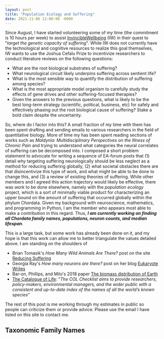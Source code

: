 ```yaml
---
layout: post
title: "Population Ecology and Suffering"
date: 2021-11-06 12:00:00 -0000
---
```


Since August, I have started volunteering some of my time (the commitment is 10 hours per week) to assist [InvincibleWellbeing](https://www.invinciblewellbeing.com/home) (IW) in their quest to "_target the genetic capacity of suffering_". While IW does not currently have the technological and cognitive resources to realize this goal themselves, IW wants to use the Joshua Cefalu Prize to incentivize researchers to conduct literature reviews on the following questions:

- What are the root biological substrates of suffering?
- What neurological circuit likely underpins suffering across sentient life?
- What is the most sensible way to quantify the distribution of suffering among species?
- What is the most appropriate model organism to carefully study the effects of gene drives and other suffering-focused therapies?
- Given the answers to the previous questions, what is likely to be the best long-term strategy (scientific, political, business, etc) for safely and effectively phasing out the root biological cause of suffering? Stake a bold claim despite the uncertainty.

So, where do I factor into this? A small fraction of my time with them has been spent drafting and sending emails to various researchers in the field of quantitative biology. More of time my has been spent reading sections of works such as _Maldynia: Multidisciplinary Perspectives on the Illness of Chronic Pain_ and trying to understand what categories the neural correlates of suffering can be decomposed into. I composed a short problem statement to advocate for writing a sequence of EA-forum posts that (1) detail why targeting suffering neurologically should be less neglect as a method for reducing suffering globally, (2) what societal obstacles there are that disincentivize this type of work, and what might be able to be done to change this, and (3) a review of existing theories of suffering. While other members and I agreed this action trajectory would likely be effective, there was work to be done elsewhere, namely with the _population ecology_ project, which is a sort of minimally viable product for characterizing an upper bound on the amount of suffering that occurred globally within the phylum Chordata. Given my background with neuroscience, mathematics, and programming in Python, I am the member who appears most able to make a contribution in this regard. Thus, ___I am currently working on finding all Chordata family names, populations, neuron counts, and median lifespan___.

This is a large task, but some work has already been done on it, and my hope is that this work can allow me to better triangulate the values detailed above. I am standing on the shoulders of

- Brian Tomasik's _How Many Wild Animals Are There?_ post on the site [Reducing Suffering](https://reducing-suffering.org/how-many-wild-animals-are-there/)
- Georgia Ray's _How many neurons are there?_ post on her blog [Eukaryote Writes](https://eukaryotewritesblog.com/how-many-neurons-are-there/)
- Bar-on, Phillips, and Milo's 2018 paper [The biomass distribution of Earth](https://www.pnas.org/content/115/25/6506)
- [The Catalogue of Life](https://www.catalogueoflife.org/): "_The COL Checklist aims to provide researchers, policy-makers, environmental managers, and the wider public with a consistent and up-to-date index of the names of all the world’s known species_"

The rest of this post is me working through my estimates in public so people can criticize them or provide advice. Please use the email I have listed on this site to contact me.

## Taxonomic Family Names



<!-- ## Familial Population 
## Neurons per Family
## Median Lifespan per Family -->
